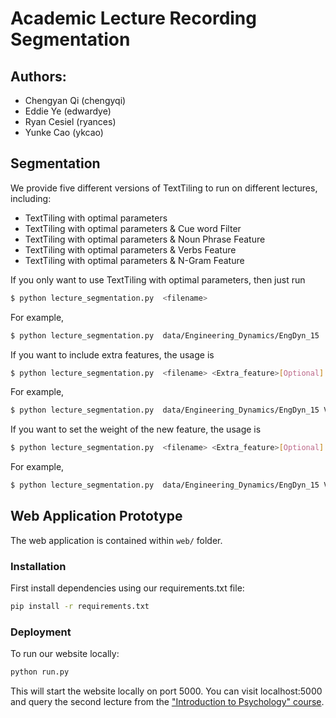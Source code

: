 # Academic Lecture Recording Segmentation

## Authors:
* Chengyan Qi (chengyqi)
* Eddie Ye (edwardye)
* Ryan Cesiel (ryances)
* Yunke Cao (ykcao)

## Segmentation
We provide five different versions of TextTiling to run on different lectures, including:
- TextTiling with optimal parameters
- TextTiling with optimal parameters & Cue word Filter
- TextTiling with optimal parameters & Noun Phrase Feature
- TextTiling with optimal parameters & Verbs Feature
- TextTiling with optimal parameters & N-Gram Feature

If you only want to use TextTiling with optimal parameters, then just run
```sh
$ python lecture_segmentation.py  <filename>
```
For example,
```sh
$ python lecture_segmentation.py  data/Engineering_Dynamics/EngDyn_15
```
If you want to include extra features, the usage is
```sh
$ python lecture_segmentation.py  <filename> <Extra_feature>[Optional]
```
For example,
```sh
$ python lecture_segmentation.py  data/Engineering_Dynamics/EngDyn_15 Verb
```
If you want to set the weight of the new feature, the usage is
```sh
$ python lecture_segmentation.py  <filename> <Extra_feature>[Optional] <feature_weight>[Optional]
```
For example,
```sh
$ python lecture_segmentation.py  data/Engineering_Dynamics/EngDyn_15 Verb 0.2
```

## Web Application Prototype
The web application is contained within `web/` folder.

### Installation
First install dependencies using our requirements.txt file:
```sh
pip install -r requirements.txt
```

### Deployment
To run our website locally:
```sh
python run.py
```

This will start the website locally on port 5000. You can visit localhost:5000 and query the second lecture from the ["Introduction to Psychology" course](https://ocw.mit.edu/courses/brain-and-cognitive-sciences/9-00sc-introduction-to-psychology-fall-2011/brain-i/).
